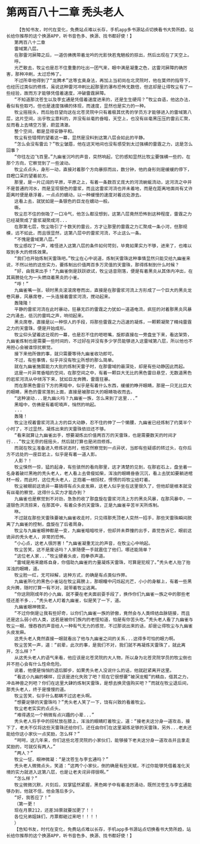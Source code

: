 # 第两百八十二章 秃头老人
        【告知书友，时代在变化，免费站点难以长存，手机app多书源站点切换看书大势所趋，站长给你推荐的这个换源APP，听书音色多、换源、找书都好使！】
       第两百八十二章
       雷域第八层。
       在那雷河屏障之后，一道仿佛携带着龙吟的光影快若鬼魅般的掠出，然后出现在了天空上。
       呼。
       光芒散去，牧尘也是忍不住重重的吐出一团气来，眼中满是凝重之色，这雷河屏障的确厉害，那种冲刷，太过恐怖了。
       不过所幸他得到了“龙腾术”这等玄奥身法，再加上当初尚在北灵院时，他在莫师的指导下，也经历过类似的修炼，虽说这种雷河冲刷比起那里的瀑布恐怖无数倍，但这却是让得牧尘有了一些经验，故而方才能够凭借着速度，冲破雷霆屏障。
       “不知道那沈苍生以及李玄通是凭借着速度进来的，还是生生硬闯？”牧尘自语，他这办法，看似有些取巧，但也是速度强横的体现，而速度，显然也是实力的一种。
       牧尘摇摇头，而后抬目望向这在北苍灵院中只有着极其优秀的学员方才能够进入的雷域第八层，这片空间，出乎牧尘意料的，并没有丝毫的昏暗，天空上，也没有丝毫黑压压的雷云汇聚，反而看上去晴空万里，蔚蓝清澈。
       整个空间，都是显得安静平和。
       牧尘有些错愕的望着这一幕，显然是没料到这第八层会如此的平静。
       “怎么会没有雷云？”牧尘皱眉，他在这天地间也没有感受到太过强横的雷霆之力，这是怎么回事？
       “你往左边飞百里。”九幽雀沉吟的声音，突然响起，它的感知显然比牧尘要强横一些的，在那个方向，它察觉到了一些波动。
       牧尘点点头，身形一动，直接对着那个方向暴掠而出，数分钟，他的身形则是缓缓的停下，目瞪口呆的望着前方。
       那里，是一片辽阔的平原，平原之上，有着一条数百丈庞大的河流蜿蜒流动，这河流之中并不是普通的河水，而是呈现银色的雷浆，而且这雷浆河流也并未着地，而是在距离地面尚有丈许距离时便是悬浮着，一点点的蠕动，以一种缓慢的速度对着远处游去。
       这看上去，就犹如是一条银色的巨龙在蠕动一般。
       嘶。
       牧尘忍不住的倒吸了一口冷气，他怎么都没想到，这第八层竟然恐怖到这种程度，雷霆之力已经凝聚成了雷浆凝聚成河...
       在那第七层，牧尘吸引了十数天的雷云，方才让那里的雷霆之力汇聚成一条小河，但那规模，远不如此，而且很显然，这第八层中的雷浆河流，不止这么一条。
       “不愧是雷域第八层。”
       牧尘感叹了一声，难怪进入这第八层的条件如何苛刻，毕竟如果实力不够，进来了，也难以取到多大的修炼效果。
       “我们也开始炼制天雷珠吧。”牧尘在心中说道，炼制天雷珠这种事情显然只能交给九幽雀来说，不然以他的这些实力，要炼制出价值两百多万灵值的天雷珠，那得炼制到什么时候？
       “好，由我来出手！”九幽雀倒是跃跃欲试，牧尘话音刚落，便是有着黑炎从其体内冲出，在其肩膀处化为一头燃烧着黑炎的小雀。
       “呼！”
       九幽雀嘴一张，顿时黑炎滚滚席卷而出，直接是在那雷浆河流上方形成了一个巨大的黑炎龙卷风暴，风暴席卷，一头连接着雷浆河流，搅动起来。
       轰隆隆！
       平静的雷浆河流在此时暴动，狂暴无匹的雷霆之力犹如一道道电流，疯狂的对着那黑炎风暴之内涌去，低沉的雷鸣之声，响彻起来。
       黑炎席卷，直接是以一种惊人的手段，将那些雷霆之力迅速的凝炼，一颗颗凝聚了精纯雷霆之力的天雷珠，便是开始成形。
       牧尘仰头望着这壮观的一幕，也是忍不住的咂咂嘴，旋即直接在一旁盘坐下来，看这架势，九幽雀炼制也是需要一些时间的，不过好在并没有多少学员能够进入这雷域第八层，所以他也不用担心会被谁惊扰察觉。
       接下来他所做的事，就只需要等待九幽雀收功即可。
       不过，有些事情，似乎并没有牧尘所想的那么简单。
       就在九幽雀施展能力大批的炼制天雷子时，在那雷域的最深处，却是有些动静因此而起。
       这是一片异常昏暗的空间，在那空间之中，有着一颗巨大无比的黑色雷日悬空，无数道黑色的岩浆河流从中倾泻下来，犹如巨龙奔腾，雷霆狂暴。
       而在那黑色雷日下方的黑暗中，似乎是有着什么东西，缓缓的睁开眼睛，那是一只无比巨大的眼睛，黑色的雷浆落到上面，直接是被那巨大的眼睛吸收而去。
       “这种波动...是九幽火吗？九幽雀一族，怎么来到了这里...”
       黑暗中，仿佛是有着呢喃声，悄然的响起。
       ...
       轰隆！
       牧尘注视着雷浆河流上方的巨大动静，忍不住的伸了一个懒腰，九幽雀已经炼制了约莫半个小时了，不过显然，凝炼出来的天雷珠依旧还不够。
       “看来就算让九幽雀出手，想要凝炼出价值两百万的天雷珠，也是需要数天的时间才行...”牧尘无奈的摇摇头，然后就打算也是闭目修炼。
       而就在牧尘准备进入修炼状态时，他突然察觉到一点异状，当即有些疑惑的转过头，在你后方不远处的一座巨岩上，似乎是有着一道人影。
       人影？！
       牧尘悚然一惊，猛的起身，有些骇然的看向那里，这才清楚的见到，在那岩石上，盘坐着一名身着破烂黑袍的秃头老人，老人看上去骨瘦如柴，浑浊的眼睛昏昏沉沉，看上去犹如要躺进棺材一般，而此时，这位秃头老人，正抱着一根拐杖，愣愣的将牧尘给盯着。
       牧尘被眼前这诡异一幕搞得有点头皮发麻，这老人似乎坐在这里很久了，但他却是根本就没有丝毫的察觉，这得什么实力才能办到？
       九幽雀也是察觉到不对劲，急急的收了那盘旋在雷浆河流上方的黑炎风暴，在那风暴中，一道银色洪流掠来，在那其中，有着众多的天雷珠，正是九幽雀辛苦半天所炼制。
       咻。
       不过就在那些天雷珠要被九幽雀收走时，只见得那秃顶老人突然一招手，那些天雷珠瞬间脱离了九幽雀的控制，盘旋在了后者周身。
       牧尘与九幽雀眼神都是一变，九幽雀暗暗咬牙，但却并未莽撞的出手，直觉告诉它，眼前这诡异的秃头老人，非常的恐怖。
       “小心点，这老人很厉害！”九幽雀凝重无比的声音，在牧尘心中响起。
       牧尘苦笑，这不是废话吗？人家随便一手就震住了他们，哪还能简单？
       “这位老人家...”牧尘硬着头皮，抱拳恭声道。
       “雷域是用来磨练自身，你借助九幽雀的力量凝炼天雷珠，可算是犯规了。”秃头老人抬了抬浑浊的眼睛，道。
       牧尘脸一红，无可辩解，这种方式，的确是有点类似作弊。
       九幽雀所化的黑色小雀站在牧尘肩膀上，那眼瞳中闪烁起光芒，小小的身躯上，有着一些黑炎升腾，随时打算一有不对，就带着牧尘逃离。
       “你这刚刚成年的小九幽，就不要在老夫面前耍手段了，换作你们九幽雀一族之中的那些老怪还差不多...”秃头老人盯着九幽雀，似是笑了一下，道。
       九幽雀眼神微变。
       “不过你倒是让我有些好奇，以你们九幽雀一族的骄傲，竟然会与人类缔结血脉链接，而且还是这么弱小的人类，这若是被你们族内的老怪知道，怕是有你苦头吃。”秃头老人看了九幽雀与牧尘一眼，慢吞吞的声音给人一种有气无力的感觉，不过那说出来的话，却是让得牧尘与九幽雀头皮发麻。
       这秃头老人竟然直接一眼就看出了他与九幽雀之间的关系...这得多可怕的眼力啊。
       牧尘苦笑一声，道：“前辈，此次的事，是我们不对，我们就不再凝炼天雷珠了，就此离开，怎么样？”
       从这秃头老人的语气来看，他应该是北苍灵院的大人物，所以身为北苍灵院学员的牧尘倒也并不担心会有什么性命危险。
       说着，他便是悄悄的退后脚步，如果秃头老人没说什么的话，他就赶紧离开这里。
       “看这小九幽的模样，应该是进化失败了吧？现在它很想要“被溟龙鲲”的精血，借其之力，冲击神兽之列吧？你们在这里大肆的炼制天雷珠，是想去换灵值购买吧？”而就在牧尘退后间，那秃头老人，终于是慢慢的道。
       牧尘苦笑，似乎什么都瞒不过这老头啊。
       “想要足够的天雷珠吗？”秃头老人笑了一下，饶有兴致的看着牧尘。
       牧尘老老实实的点点头。
       “难得遇见一个稍微有点兴趣的小辈...”
       秃头老人将手中的拐杖放在膝上，浑浊的眼睛盯着牧尘，道：“接老夫这分身一道攻击，接下了，老夫不仅将这些天雷珠还给你们，还任由你们在这里凝炼足够的天雷珠，另外...老夫还能给你这小家伙一点奖励，怎么样？”
       “呵呵，这几年来，你们这些北苍灵院的小家伙们，能够接下老夫这分身一道攻击并且拿走奖励的，可就仅有两人。”
       “两人？”
       牧尘一怔，眼神微凝：“是沈苍生与李玄通吗？”
       秃头老人微微点头，笑道：“这两个小家伙，倒的确是有些天赋，不过你能够凭借着准化天境的实力就进入这第八层，也是让老夫诧异得很啊。”
       “怎么样？”
       牧尘微微沉默，片刻后，双掌猛然紧握，黑色眸子中有着凌厉涌动，既然沈苍生与李玄通能够办到，他就不信，他会落后多少。
       “好，我答应了！”
       （第一更！
       现在月票212，还差38票就要加更了！！
       各位兄弟姐妹们，月票都砸过来吧！！！！
       ）
       【告知书友，时代在变化，免费站点难以长存，手机app多书源站点切换看书大势所趋，站长给你推荐的这个换源APP，听书音色多、换源、找书都好使！】